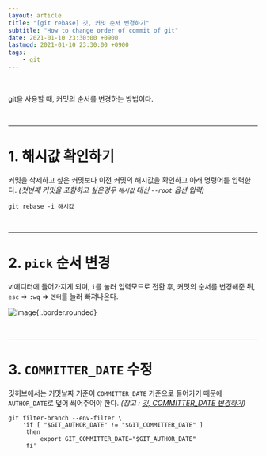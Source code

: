 ```yaml
---
layout: article
title: "[git rebase] 깃, 커밋 순서 변경하기"
subtitle: "How to change order of commit of git"
date: 2021-01-10 23:30:00 +0900
lastmod: 2021-01-10 23:30:00 +0900
tags: 
    - git
---
```


<br>

git을 사용할 때, 커밋의 순서를 변경하는 방법이다.

<br>

---

# 1. 해시값 확인하기

커밋을 삭제하고 싶은 커밋보다 이전 커밋의 해시값을 확인하고 아래 명령어를 입력한다. *(첫번째 커밋을 포함하고 싶은경우 `해시값` 대신 `--root` 옵션 입력)*

```
git rebase -i 해시값
```

<br>

---

# 2. `pick` 순서 변경

vi에디터에 들어가지게 되며, `i`를 눌러 입력모드로 전환 후, 커밋의 순서를 변경해준 뒤, `esc` => `:wq` => `엔터`를 눌러 빠져나온다.

![image](https://user-images.githubusercontent.com/59393359/104125783-60dc8380-539c-11eb-8748-0753a79013f3.png){:.border.rounded}

<br>

---

# 3. `COMMITTER_DATE` 수정

깃허브에서는 커밋날짜 기준이 `COMMITTER_DATE` 기준으로 들어가기 때문에 `AUTHOR_DATE`로 덮어 씌어주어야 한다. *(참고 : [깃, COMMITTER_DATE 변경하기](https://syki66.github.io/blog/2020/12/30/git-change-committer-date.html))*

```
git filter-branch --env-filter \
    'if [ "$GIT_AUTHOR_DATE" != "$GIT_COMMITTER_DATE" ]
     then
         export GIT_COMMITTER_DATE="$GIT_AUTHOR_DATE"
     fi'
```

<br><br><br><br>